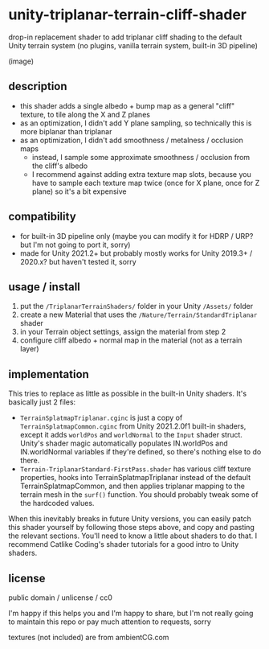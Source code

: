 # unity-triplanar-terrain-cliff-shader
drop-in replacement shader to add triplanar cliff shading to the default Unity terrain system (no plugins, vanilla terrain system, built-in 3D pipeline)

(image)

## description
- this shader adds a single albedo + bump map as a general "cliff" texture, to tile along the X and Z planes
- as an optimization, I didn't add Y plane sampling, so technically this is more biplanar than triplanar
- as an optimization, I didn't add smoothness / metalness / occlusion maps
    - instead, I sample some approximate smoothness / occlusion from the cliff's albedo
    - I recommend against adding extra texture map slots, because you have to sample each texture map twice (once for X plane, once for Z plane) so it's a bit expensive

## compatibility
- for built-in 3D pipeline only (maybe you can modify it for HDRP / URP? but I'm not going to port it, sorry)
- made for Unity 2021.2+ but probably mostly works for Unity 2019.3+ / 2020.x? but haven't tested it, sorry

## usage / install
1. put the `/TriplanarTerrainShaders/` folder in your Unity `/Assets/` folder
2. create a new Material that uses the `/Nature/Terrain/StandardTriplanar` shader
3. in your Terrain object settings, assign the material from step 2
4. configure cliff albedo + normal map in the material (not as a terrain layer)

## implementation

This tries to replace as little as possible in the built-in Unity shaders. It's basically just 2 files:

- `TerrainSplatmapTriplanar.cginc` is just a copy of `TerrainSplatmapCommon.cginc` from Unity 2021.2.0f1 built-in shaders, except it adds `worldPos` and `worldNormal` to the `Input` shader struct. Unity's shader magic automatically populates IN.worldPos and IN.worldNormal variables if they're defined, so there's nothing else to do there.
- `Terrain-TriplanarStandard-FirstPass.shader` has various cliff texture properties, hooks into TerrainSplatmapTriplanar instead of the default TerrainSplatmapCommon, and then applies triplanar mapping to the terrain mesh in the `surf()` function. You should probably tweak some of the hardcoded values.

When this inevitably breaks in future Unity versions, you can easily patch this shader yourself by following those steps above, and copy and pasting the relevant sections. You'll need to know a little about shaders to do that. I recommend Catlike Coding's shader tutorials for a good intro to Unity shaders.

## license
public domain / unlicense / cc0

I'm happy if this helps you and I'm happy to share, but I'm not really going to maintain this repo or pay much attention to requests, sorry

textures (not included) are from ambientCG.com
